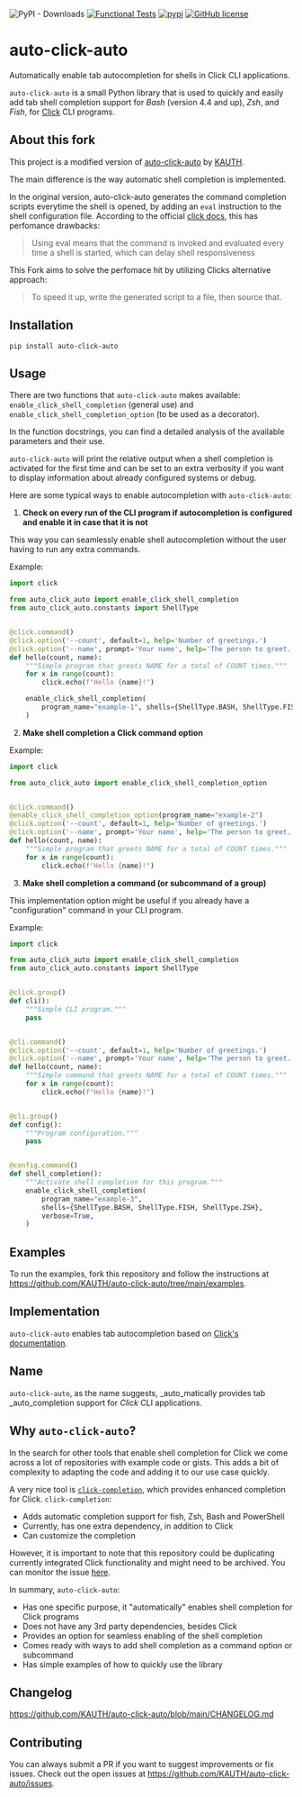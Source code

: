 ![PyPI - Downloads](https://img.shields.io/pypi/dm/auto-click-auto)
[![Functional Tests](https://github.com/KAUTH/auto-click-auto/workflows/Functional%20tests/badge.svg)](https://github.com/KAUTH/auto-click-auto/actions/workflows/functional-tests.yml?query=workflow%3A%22Functional+tests%22)
[![pypi](https://img.shields.io/pypi/v/auto-click-auto.svg)](https://pypi.python.org/pypi/auto-click-auto)
[![GitHub license](https://img.shields.io/github/license/KAUTH/auto-click-auto)](https://github.com/KAUTH/auto-click-auto/blob/master/LICENSE)

# auto-click-auto
Automatically enable tab autocompletion for shells in Click CLI applications.

`auto-click-auto` is a small Python library that is used to quickly and easily add tab shell completion support for
_Bash_ (version 4.4 and up), _Zsh_, and _Fish_, for [Click](https://click.palletsprojects.com/en/8.1.x/#) CLI programs.

## About this fork
This project is a modified version of [auto-click-auto](https://github.com/KAUTH/auto-click-auto) by [KAUTH](https://github.com/KAUTH).

The main difference is the way automatic shell completion is implemented. 

In the original version, auto-click-auto generates the command completion scripts everytime the shell is opened, by adding an `eval` instruction to the shell configuration file. 
According to the official [click docs](https://click.palletsprojects.com/en/stable/shell-completion/#enabling-completion), this has perfomance drawbacks: 
> Using eval means that the command is invoked and evaluated every time a shell is started, which can delay shell responsiveness

 This Fork aims to solve the perfomace hit by utilizing Clicks alternative approach:
> To speed it up, write the generated script to a file, then source that.


## Installation
```commandline
pip install auto-click-auto
```

## Usage
There are two functions that `auto-click-auto` makes available: `enable_click_shell_completion` (general use)
and `enable_click_shell_completion_option` (to be used as a decorator).

In the function docstrings, you can find a detailed analysis of the available parameters and their use.

`auto-click-auto` will print the relative output when a shell completion is activated for the first time and can be
set to an extra verbosity if you want to display information about already configured systems or debug.

Here are some typical ways to enable autocompletion with `auto-click-auto`:

1) **Check on every run of the CLI program if autocompletion is configured and enable it in case that it is not**

This way you can seamlessly enable shell autocompletion without the user having to run any extra commands.

Example:
```python
import click

from auto_click_auto import enable_click_shell_completion
from auto_click_auto.constants import ShellType


@click.command()
@click.option('--count', default=1, help='Number of greetings.')
@click.option('--name', prompt='Your name', help='The person to greet.')
def hello(count, name):
    """Simple program that greets NAME for a total of COUNT times."""
    for x in range(count):
        click.echo(f"Hello {name}!")

    enable_click_shell_completion(
        program_name="example-1", shells={ShellType.BASH, ShellType.FISH},
    )
```

2) **Make shell completion a Click command option**

Example:
```python
import click

from auto_click_auto import enable_click_shell_completion_option


@click.command()
@enable_click_shell_completion_option(program_name="example-2")
@click.option('--count', default=1, help='Number of greetings.')
@click.option('--name', prompt='Your name', help='The person to greet.')
def hello(count, name):
    """Simple program that greets NAME for a total of COUNT times."""
    for x in range(count):
        click.echo(f"Hello {name}!")
```

3) **Make shell completion a command (or subcommand of a group)**

This implementation option might be useful if you already have a "configuration" command in your CLI program.

Example:
```python
import click

from auto_click_auto import enable_click_shell_completion
from auto_click_auto.constants import ShellType


@click.group()
def cli():
    """Simple CLI program."""
    pass


@cli.command()
@click.option('--count', default=1, help='Number of greetings.')
@click.option('--name', prompt='Your name', help='The person to greet.')
def hello(count, name):
    """Simple command that greets NAME for a total of COUNT times."""
    for x in range(count):
        click.echo(f"Hello {name}!")


@cli.group()
def config():
    """Program configuration."""
    pass


@config.command()
def shell_completion():
    """Activate shell completion for this program."""
    enable_click_shell_completion(
        program_name="example-3",
        shells={ShellType.BASH, ShellType.FISH, ShellType.ZSH},
        verbose=True,
    )
```

## Examples
To run the examples, fork this repository and follow the instructions at
https://github.com/KAUTH/auto-click-auto/tree/main/examples.

## Implementation
`auto-click-auto` enables tab autocompletion based on [Click's documentation](https://click.palletsprojects.com/en/8.1.x/shell-completion/).

## Name
`auto-click-auto`, as the name suggests, _auto_matically provides tab _auto_completion support for _Click_ CLI
applications.

## Why `auto-click-auto`?
In the search for other tools that enable shell completion for Click we come across a lot of repositories with example
code or gists. This adds a bit of complexity to adapting the code and adding it to our use case quickly.

A very nice tool is [`click-completion`](https://github.com/click-contrib/click-completion), which provides enhanced
completion for Click. `click-completion`:
- Adds automatic completion support for fish, Zsh, Bash and PowerShell
- Currently, has one extra dependency, in addition to Click
- Can customize the completion

However, it is important to note that this repository could be duplicating currently integrated Click functionality and
might need to be archived. You can monitor the issue
[here](https://github.com/click-contrib/click-completion/issues/41).

In summary, `auto-click-auto`:
- Has one specific purpose, it "automatically" enables shell completion for Click programs
- Does not have any 3rd party dependencies, besides Click
- Provides an option for seamless enabling of the shell completion
- Comes ready with ways to add shell completion as a command option or subcommand
- Has simple examples of how to quickly use the library

## Changelog
https://github.com/KAUTH/auto-click-auto/blob/main/CHANGELOG.md

## Contributing
You can always submit a PR if you want to suggest improvements or fix issues.
Check out the open issues at https://github.com/KAUTH/auto-click-auto/issues.
